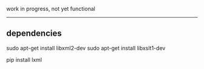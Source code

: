 work in progress, not yet functional

--------------

dependencies
--------------

sudo apt-get install libxml2-dev
sudo apt-get install libxslt1-dev 

pip install lxml
